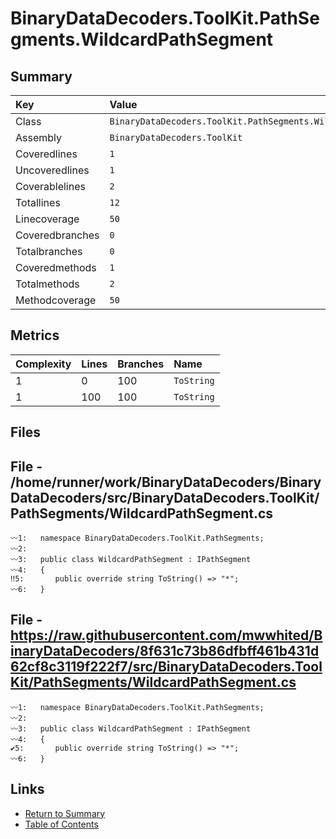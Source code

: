 ﻿# BinaryDataDecoders.ToolKit.PathSegments.WildcardPathSegment

## Summary

| Key             | Value                                                         |
| :-------------- | :------------------------------------------------------------ |
| Class           | `BinaryDataDecoders.ToolKit.PathSegments.WildcardPathSegment` |
| Assembly        | `BinaryDataDecoders.ToolKit`                                  |
| Coveredlines    | `1`                                                           |
| Uncoveredlines  | `1`                                                           |
| Coverablelines  | `2`                                                           |
| Totallines      | `12`                                                          |
| Linecoverage    | `50`                                                          |
| Coveredbranches | `0`                                                           |
| Totalbranches   | `0`                                                           |
| Coveredmethods  | `1`                                                           |
| Totalmethods    | `2`                                                           |
| Methodcoverage  | `50`                                                          |

## Metrics

| Complexity | Lines | Branches | Name       |
| :--------- | :---- | :------- | :--------- |
| 1          | 0     | 100      | `ToString` |
| 1          | 100   | 100      | `ToString` |

## Files

## File - /home/runner/work/BinaryDataDecoders/BinaryDataDecoders/src/BinaryDataDecoders.ToolKit/PathSegments/WildcardPathSegment.cs

```CSharp
〰1:   namespace BinaryDataDecoders.ToolKit.PathSegments;
〰2:   
〰3:   public class WildcardPathSegment : IPathSegment
〰4:   {
‼5:       public override string ToString() => "*";
〰6:   }
```

## File - https://raw.githubusercontent.com/mwwhited/BinaryDataDecoders/8f631c73b86dfbff461b431d62cf8c3119f222f7/src/BinaryDataDecoders.ToolKit/PathSegments/WildcardPathSegment.cs

```CSharp
〰1:   namespace BinaryDataDecoders.ToolKit.PathSegments;
〰2:   
〰3:   public class WildcardPathSegment : IPathSegment
〰4:   {
✔5:       public override string ToString() => "*";
〰6:   }
```

## Links

* [Return to Summary](Summary.md)
* [Table of Contents](../TOC.md)

